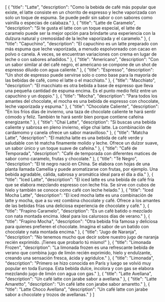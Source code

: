 [
  {
    "title": "Latte",
    "description": "Como la bebida de café más popular que existe, el latte consiste en un chorrito de espresso y leche vaporizada con solo un toque de espuma. Se puede pedir sin sabor o con sabores como vainilla o especias de calabaza."
  },
  {
    "title": "Latte de Caramelo",
    "description": "Si te gusta el latte con un toque especial, el latte de caramelo puede ser la mejor opción para brindarte una experiencia con la dulzura natural y cremosidad de la leche vaporizada y el caramelo."
  },
  {
    "title": "Capuchino",
    "description": "El capuchino es un latte preparado con más espuma que leche vaporizada, a menudo espolvoreado con cacao en polvo o canela. A veces, se encuentran variaciones con crema en lugar de leche o con sabores añadidos."
  },
  {
    "title": "Americano",
    "description": "Con un sabor similar al del café negro, el americano se compone de un shot de espresso diluido con agua caliente."
  },
  {
    "title": "Espresso",
    "description": "Un shot de espresso puede servirse solo o como base para la mayoría de las bebidas de café, como el latte o el macchiato."
  },
  {
    "title": "Macchiato",
    "description": "El macchiato es otra bebida a base de espresso que lleva una pequeña cantidad de espuma encima. Es el punto medio feliz entre un capuchino y un doppio."
  },
  {
    "title": "Mocha",
    "description": "Para todos los amantes del chocolate, el mocha es una bebida de espresso con chocolate, leche vaporizada y espuma."
  },
  {
    "title": "Chocolate Caliente",
    "description": "En los fríos días de invierno, una taza de chocolate caliente te hará sentir cómodo y feliz. También te hará sentir bien porque contiene cafeína energizante."
  },
  {
    "title": "Chai Latte",
    "description": "Si buscas una bebida caliente y sabrosa en pleno invierno, elige chai latte. La combinación de cardamomo y canela ofrece un sabor maravilloso."
  },
  {
    "title": "Matcha Latte",
    "description": "El matcha latte es una bebida de café verde y saludable con té matcha finamente molido y leche. Ofrece un dulzor suave, un sabor único y un toque suave de cafeína."
  },
  {
    "title": "Café de Temporada",
    "description": "Café de temporada con diferentes matices de sabor como caramelo, frutas y chocolate."
  },
  {
    "title": "Té Negro",
    "description": "El té negro nació en China. Se elabora con hojas de una planta llamada Camellia y puede aromatizarse con frutas, por ejemplo. Una bebida agradable, cálida, sabrosa y aromática ideal para el día a día."
  },
  {
    "title": "Iced Latte",
    "description": "El iced latte es una bebida de café fría que se elabora mezclando espresso con leche fría. Se sirve con cubos de hielo y también se conoce como café con leche helado."
  },
  {
    "title": "Iced Mocha Latte",
    "description": "El iced mocha latte es una combinación de latte y mocha, que a su vez combina chocolate y café. Ofrece a los amantes de las bebidas frías una deliciosa experiencia de chocolate y café."
  },
  {
    "title": "Frapino Caramelo",
    "description": "Es un café batido o mezclado con nata montada encima. Ideal para los calurosos días de verano."
  },
  {
    "title": "Frapino Mocha",
    "description": "Otra bebida fría famosa y deliciosa para quienes prefieren el chocolate. Imagina el sabor de un batido con chocolate y nata montada encima."
  },
  {
    "title": "Jugo de Naranja",
    "description": "No tenemos mucho que decir sobre nuestro jugo de naranja recién exprimido. ¡Tienes que probarlo tú mismo!"
  },
  {
    "title": "Limonada Frozen",
    "description": "La limonada frozen es una refrescante bebida de verano que combina jugo de limón recién exprimido, hielo y endulzante, creando una sensación fresca, ácida y agridulce."
  },
  {
    "title": "Limonada",
    "description": "Primero se hizo conocida en París y luego se volvió muy popular en toda Europa. Esta bebida dulce, incolora y con gas se elabora mezclando jugo de limón con agua con gas."
  },
  {
    "title": "Latte Avellana",
    "description": "Un café latte con jarabe sabor a avellana."
  },
  {
    "title": "Latte Amaretto",
    "description": "Un café latte con jarabe sabor amaretto."
  },
  {
    "title": "Latte Choco Avellana",
    "description": "Un café latte con jarabe sabor a chocolate y trozos de avellanas."
  }
]
